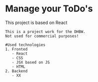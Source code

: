 # Manage your ToDo's

This project is based on React

```
This is a project work for the DHBW. 
Not used for commercial purposes!
```

```
#Used technologies
1. Fronted
   - React
   - CSS
   - JSX based on JS
   - HTML
2. Backend
   - XX
```

